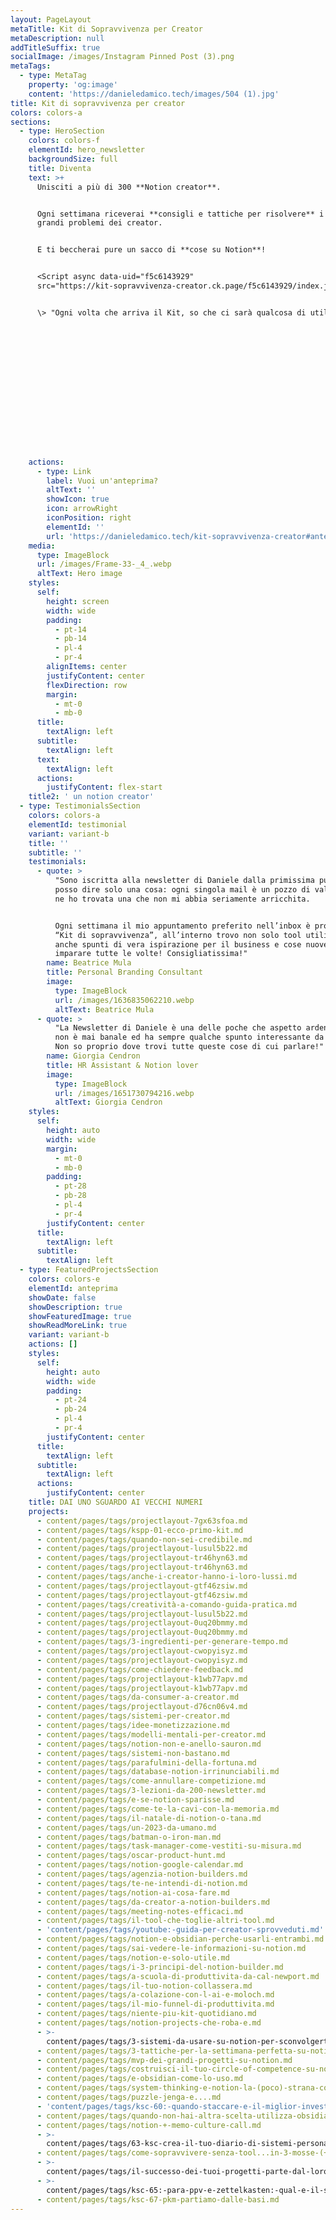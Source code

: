 ```yaml
---
layout: PageLayout
metaTitle: Kit di Sopravvivenza per Creator
metaDescription: null
addTitleSuffix: true
socialImage: /images/Instagram Pinned Post (3).png
metaTags:
  - type: MetaTag
    property: 'og:image'
    content: 'https://danieledamico.tech/images/504 (1).jpg'
title: Kit di sopravvivenza per creator
colors: colors-a
sections:
  - type: HeroSection
    colors: colors-f
    elementId: hero_newsletter
    backgroundSize: full
    title: Diventa
    text: >+
      Unisciti a più di 300 **Notion creator**.


      Ogni settimana riceverai **consigli e tattiche per risolvere** i 3 più
      grandi problemi dei creator.


      E ti beccherai pure un sacco di **cose su Notion**!


      <Script async data-uid="f5c6143929"
      src="https://kit-sopravvivenza-creator.ck.page/f5c6143929/index.js"/>


      \> "Ogni volta che arriva il Kit, so che ci sarà qualcosa di utile!"
















    actions:
      - type: Link
        label: Vuoi un'anteprima?
        altText: ''
        showIcon: true
        icon: arrowRight
        iconPosition: right
        elementId: ''
        url: 'https://danieledamico.tech/kit-sopravvivenza-creator#anteprima'
    media:
      type: ImageBlock
      url: /images/Frame-33-_4_.webp
      altText: Hero image
    styles:
      self:
        height: screen
        width: wide
        padding:
          - pt-14
          - pb-14
          - pl-4
          - pr-4
        alignItems: center
        justifyContent: center
        flexDirection: row
        margin:
          - mt-0
          - mb-0
      title:
        textAlign: left
      subtitle:
        textAlign: left
      text:
        textAlign: left
      actions:
        justifyContent: flex-start
    title2: ' un notion creator'
  - type: TestimonialsSection
    colors: colors-a
    elementId: testimonial
    variant: variant-b
    title: ''
    subtitle: ''
    testimonials:
      - quote: >
          "Sono iscritta alla newsletter di Daniele dalla primissima puntata e
          posso dire solo una cosa: ogni singola mail è un pozzo di valore, non
          ne ho trovata una che non mi abbia seriamente arricchita.


          Ogni settimana il mio appuntamento preferito nell’inbox è proprio il
          “Kit di sopravvivenza”, all’interno trovo non solo tool utilissimi, ma
          anche spunti di vera ispirazione per il business e cose nuove da
          imparare tutte le volte! Consigliatissima!"
        name: Beatrice Mula
        title: Personal Branding Consultant
        image:
          type: ImageBlock
          url: /images/1636835062210.webp
          altText: Beatrice Mula
      - quote: >
          "La Newsletter di Daniele è una delle poche che aspetto ardentemente,
          non è mai banale ed ha sempre qualche spunto interessante da salvare!
          Non so proprio dove trovi tutte queste cose di cui parlare!"
        name: Giorgia Cendron
        title: HR Assistant & Notion lover
        image:
          type: ImageBlock
          url: /images/1651730794216.webp
          altText: Giorgia Cendron
    styles:
      self:
        height: auto
        width: wide
        margin:
          - mt-0
          - mb-0
        padding:
          - pt-28
          - pb-28
          - pl-4
          - pr-4
        justifyContent: center
      title:
        textAlign: left
      subtitle:
        textAlign: left
  - type: FeaturedProjectsSection
    colors: colors-e
    elementId: anteprima
    showDate: false
    showDescription: true
    showFeaturedImage: true
    showReadMoreLink: true
    variant: variant-b
    actions: []
    styles:
      self:
        height: auto
        width: wide
        padding:
          - pt-24
          - pb-24
          - pl-4
          - pr-4
        justifyContent: center
      title:
        textAlign: left
      subtitle:
        textAlign: left
      actions:
        justifyContent: center
    title: DAI UNO SGUARDO AI VECCHI NUMERI
    projects:
      - content/pages/tags/projectlayout-7gx63sfoa.md
      - content/pages/tags/kspp-01-ecco-primo-kit.md
      - content/pages/tags/quando-non-sei-credibile.md
      - content/pages/tags/projectlayout-lusul5b22.md
      - content/pages/tags/projectlayout-tr46hyn63.md
      - content/pages/tags/projectlayout-tr46hyn63.md
      - content/pages/tags/anche-i-creator-hanno-i-loro-lussi.md
      - content/pages/tags/projectlayout-gtf46zsiw.md
      - content/pages/tags/projectlayout-gtf46zsiw.md
      - content/pages/tags/creatività-a-comando-guida-pratica.md
      - content/pages/tags/projectlayout-lusul5b22.md
      - content/pages/tags/projectlayout-0uq20bmmy.md
      - content/pages/tags/projectlayout-0uq20bmmy.md
      - content/pages/tags/3-ingredienti-per-generare-tempo.md
      - content/pages/tags/projectlayout-cwopyisyz.md
      - content/pages/tags/projectlayout-cwopyisyz.md
      - content/pages/tags/come-chiedere-feedback.md
      - content/pages/tags/projectlayout-k1wb77apv.md
      - content/pages/tags/projectlayout-k1wb77apv.md
      - content/pages/tags/da-consumer-a-creator.md
      - content/pages/tags/projectlayout-d76cn06v4.md
      - content/pages/tags/sistemi-per-creator.md
      - content/pages/tags/idee-monetizzazione.md
      - content/pages/tags/modelli-mentali-per-creator.md
      - content/pages/tags/notion-non-e-anello-sauron.md
      - content/pages/tags/sistemi-non-bastano.md
      - content/pages/tags/parafulmini-della-fortuna.md
      - content/pages/tags/database-notion-irrinunciabili.md
      - content/pages/tags/come-annullare-competizione.md
      - content/pages/tags/3-lezioni-da-200-newsletter.md
      - content/pages/tags/e-se-notion-sparisse.md
      - content/pages/tags/come-te-la-cavi-con-la-memoria.md
      - content/pages/tags/il-natale-di-notion-o-tana.md
      - content/pages/tags/un-2023-da-umano.md
      - content/pages/tags/batman-o-iron-man.md
      - content/pages/tags/task-manager-come-vestiti-su-misura.md
      - content/pages/tags/oscar-product-hunt.md
      - content/pages/tags/notion-google-calendar.md
      - content/pages/tags/agenzia-notion-builders.md
      - content/pages/tags/te-ne-intendi-di-notion.md
      - content/pages/tags/notion-ai-cosa-fare.md
      - content/pages/tags/da-creator-a-notion-builders.md
      - content/pages/tags/meeting-notes-efficaci.md
      - content/pages/tags/il-tool-che-toglie-altri-tool.md
      - 'content/pages/tags/youtube:-guida-per-creator-sprovveduti.md'
      - content/pages/tags/notion-e-obsidian-perche-usarli-entrambi.md
      - content/pages/tags/sai-vedere-le-informazioni-su-notion.md
      - content/pages/tags/notion-e-solo-utile.md
      - content/pages/tags/i-3-principi-del-notion-builder.md
      - content/pages/tags/a-scuola-di-produttivita-da-cal-newport.md
      - content/pages/tags/il-tuo-notion-collassera.md
      - content/pages/tags/a-colazione-con-l-ai-e-moloch.md
      - content/pages/tags/il-mio-funnel-di-produttivita.md
      - content/pages/tags/niente-piu-kit-quotidiano.md
      - content/pages/tags/notion-projects-che-roba-e.md
      - >-
        content/pages/tags/3-sistemi-da-usare-su-notion-per-sconvolgerti-la-vita.md
      - content/pages/tags/3-tattiche-per-la-settimana-perfetta-su-notion.md
      - content/pages/tags/mvp-dei-grandi-progetti-su-notion.md
      - content/pages/tags/costruisci-il-tuo-circle-of-competence-su-notion.md
      - content/pages/tags/e-obsidian-come-lo-uso.md
      - content/pages/tags/system-thinking-e-notion-la-(poco)-strana-coppia.md
      - content/pages/tags/puzzle-jenga-e....md
      - 'content/pages/tags/ksc-60:-quando-staccare-e-il-miglior-investimento.md'
      - content/pages/tags/quando-non-hai-altra-scelta-utilizza-obsidian.md
      - content/pages/tags/notion-+-memo-culture-call.md
      - >-
        content/pages/tags/63-ksc-crea-il-tuo-diario-di-sistemi-personali...su-notion-(o-dove-vuoi).md
      - content/pages/tags/come-sopravvivere-senza-tool...in-3-mosse-(+1).md
      - >-
        content/pages/tags/il-successo-dei-tuoi-progetti-parte-dal-loro-fallimento.md
      - >-
        content/pages/tags/ksc-65:-para-ppv-e-zettelkasten:-qual-e-il-sistema-migliore.md
      - content/pages/tags/ksc-67-pkm-partiamo-dalle-basi.md
---
```

